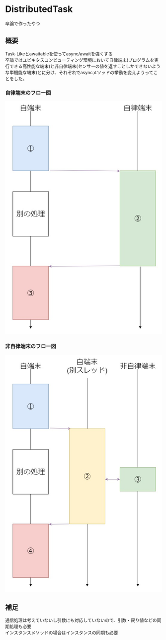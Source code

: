 # DistributedTask
卒論で作ったやつ

## 概要
Task-Likeとawaitableを使ってasync/awaitを強くする  
卒論ではユビキタスコンピューティング環境において自律端末(プログラムを実行できる高性能な端末)と非自律端末(センサーの値を返すことしかできないような単機能な端末)とに分け、それぞれでasyncメソッドの挙動を変えようってことをした。  

### 自律端末のフロー図

![](NotSimpleTask.jpg)

### 非自律端末のフロー図

![](SimpleTask.jpg)

## 補足
通信処理は考えていないし引数にも対応していないので、引数・戻り値などの同期処理も必要  
インスタンスメソッドの場合はインスタンスの同期も必要
